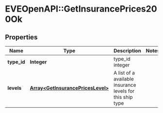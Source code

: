# EVEOpenAPI::GetInsurancePrices200Ok

## Properties
Name | Type | Description | Notes
------------ | ------------- | ------------- | -------------
**type_id** | **Integer** | type_id integer | 
**levels** | [**Array&lt;GetInsurancePricesLevel&gt;**](GetInsurancePricesLevel.md) | A list of a available insurance levels for this ship type | 


